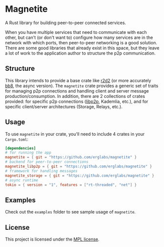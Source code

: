 Magnetite
=========

A Rust library for building peer-to-peer connected services.

When you have multiple services that need to communicate with each other,
but can't (or don't want to) configure how many services are in the network
with which ports, then peer-to-peer networking is a good solution. There are
some good libraries that already exist in this space, but they leave a lot
of work to the application author to structure the p2p communication.


## Structure

This library intends to provide a base crate like [r2d2][r2d2] (or more accurately
[bb8][bb8], the async version). The `magnetite` crate provides a generic set of
traits for managing p2p connections and handling client and server message
production/consumption. In addition, there are 2 collections of crates provided:
for specific p2p connections ([libp2p][libp2p], Kademlia, etc.), and for specific
client/server architectures (Storage, Relays, etc.).


## Usage

To use `magnetite` in your crate, you'll need to include 4 crates in your `Cargo.toml`:

```toml
[dependencies]
# for running the app
magnetite = { git = "https://github.com/erglabs/magnetite" }
# backend for peer-to-peer connections
magnetite_libp2p = { git = "https://github.com/erglabs/magnetite" }
# framework for handling messages
magnetite_storage = { git = "https://github.com/erglabs/magnetite" }
# async runtime
tokio = { version = "1", features = ["rt-threaded", "net"] }
```


## Examples

Check out the `examples` folder to see sample usage of `magnetite`.


## License

This project is licensed under the [MPL license][mpl].


[mpl]: https://www.mozilla.org/en-US/MPL/2.0
[r2d2]: https://github.com/sfackler/r2d2
[bb8]: https://github.com/djc/bb8
[libp2p]: https://libp2p.io
